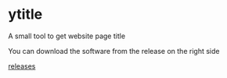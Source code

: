 # ytitle
A small tool to get website page title

You can download the software from the release on the right side

[releases](https://github.com/zltningx/ytitle/releases/tag/v1.0.0)
